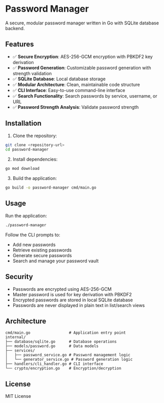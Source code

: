 # Password Manager

A secure, modular password manager written in Go with SQLite database backend.

## Features

- ✅ **Secure Encryption**: AES-256-GCM encryption with PBKDF2 key derivation
- ✅ **Password Generation**: Customizable password generation with strength validation
- ✅ **SQLite Database**: Local database storage
- ✅ **Modular Architecture**: Clean, maintainable code structure
- ✅ **CLI Interface**: Easy-to-use command-line interface
- ✅ **Search Functionality**: Search passwords by service, username, or URL
- ✅ **Password Strength Analysis**: Validate password strength

## Installation

1. Clone the repository:
```bash
git clone <repository-url>
cd password-manager
```

2. Install dependencies:
```bash
go mod download
```

3. Build the application:
```bash
go build -o password-manager cmd/main.go
```

## Usage

Run the application:
```bash
./password-manager
```

Follow the CLI prompts to:
- Add new passwords
- Retrieve existing passwords
- Generate secure passwords
- Search and manage your password vault

## Security

- Passwords are encrypted using AES-256-GCM
- Master password is used for key derivation with PBKDF2
- Encrypted passwords are stored in local SQLite database
- Passwords are never displayed in plain text in list/search views

## Architecture

```
cmd/main.go                 # Application entry point
internal/
├── database/sqlite.go      # Database operations
├── models/password.go      # Data models
├── services/
│   ├── password_service.go # Password management logic
│   └── generator_service.go # Password generation logic
├── handlers/cli_handler.go # CLI interface
└── crypto/encryption.go    # Encryption/decryption
```

## License

MIT License
